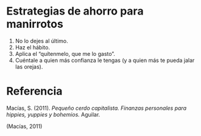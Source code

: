 # Estrategias de ahorro para manirrotos
1. No lo dejes al último.
2. Haz el hábito.
3. Aplica el “quítenmelo, que me lo gasto”.
4. Cuéntale a quien más confianza le tengas (y a quien más te pueda jalar las orejas).


# Referencia
Macías, S. (2011). _Pequeño cerdo capitalista. Finanzas personales para hippies, yuppies y bohemios._ Aguilar.

(Macías, 2011)